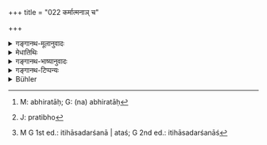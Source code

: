 +++
title = "022 कर्मात्मनाञ् च"

+++

<details><summary>गङ्गानथ-मूलानुवादः</summary>

For the sake of living beings intent upon action, he created the eternal sacrifice; as also the host of Gods and the subtile multitude of the lesser divinities, the Sādhyas.—(22)
</details>

<details><summary>मेधातिथिः</summary>

**कर्मात्मानः** शरीरिणः प्राणिनः कर्मसु तत्परा मनुष्या उच्यन्ते । तेषाम् अर्थसिद्धये **यज्ञम् असृजत्** । ये ब्रह्मोपासनास्व् अनभिरताः[^५८] पुत्रपश्वादिफलार्थिनो द्वैतपक्षाश्रितास् ते कर्मानुष्ठानपरत्वात् कर्मात्मान उच्यन्ते । षष्ठ्य् अपि तादर्थ्यं ब्रूत इति तदर्थं यज्ञम् असृजद् इति गम्यते । **देवानां च गणं** तदर्थम् एवासृजत् । **कर्मात्मनां** चेत्य् अयम् अदेशे **चः** पठितः । तस्य देशो देवानाम् इत्य् अतो ऽनन्तरम् । **यज्ञं** ससर्ज । अग्निर् अग्नीषोमाव् इन्द्राग्नी इत्यादिं यज्ञसिद्ध्यर्थं देवानां गणम् असृजत् । तथा **साध्यानां** देवानां गणम् इत्य् अनुषज्यते । भेदेनोपादानम् अहविर्भाक्त्वात् तेषां स्तुतिभाज एव ते केवलम् । "यत्र पूर्वे साध्याः सन्ति देवाः" (र्व् १०.९०.१६) इति । "साध्या वै नाम देवाः" इति । "साध्या वै नाम देवा आसन्" (प्ब् ८.३.५) । अथ वा ब्राह्मणपरिव्राजकवत् । सूक्ष्मं मरुतो रुद्राङ्गिरस इत्य् एतदपेक्षया साध्यगणः सूक्ष्मः । साध्यग्रहणं चान्यासाम् अप्य् अहविःसंबन्धिनीनां देवतानां वेनोस्तुनीतिर् इत्यादीनां प्रदर्शनार्थम् ।


[^५८]:
     M: abhiratāḥ; G: (na) abhiratāḥ

- अन्ये तु **कर्मात्मनां देवानां प्राणिनाम्** इति समानाधिकरणानि मन्यन्ते । कर्माणि आत्मा स्वभावप्रतिलम्भो[^५९] येषां ते कर्मात्मानः । यागादिकर्मनिर्वर्तनपरत्वात् प्रधानतया वा कर्मात्मानः । 


[^५९]:
     J: pratibho

- काश्चिद् देवता यागादिकर्मण्य् एव स्वरूपत इतिहासे श्रूयन्ते । यथेन्द्रो रुद्रो विष्णुर् इति । अन्यासां तु याग एव देवतात्वं न स्वरूपतः । अक्षा ग्रावाणो रथाङ्गानि । न हि यथा भारते इन्द्रादीनां वृत्रादिभिर् असुरैर् युद्धादि कर्म श्रूयते तथाक्षादीनां वर्ण्यते । अस्ति च सूक्ते हविःसंबन्धे तेषाम् अपि देवतात्वम् । अक्षाणां "प्रावेपा मा" (र्व् १०.३४.१) इति । ग्राव्णां "प्रैते वदन्तु" (र्व् १०.९४.१) इति । "वनस्पते वीड्वङ्गः" (र्व् ६.४७.२६) इति रथाङ्गानाम् । अत एव **प्राणिनाम्** इति । द्विविधा हि देवताः प्राणवत्यस् तद्रहिताश् च । यथेन्द्रादयः पुरुषविग्रहाः प्राणवन्तः पुराणे वर्ण्यन्ते, नाक्षादयः । इतिहासदर्शनाश्रयश्[^६०] चायं सर्वः सर्गादिप्रपञ्चः । चसब्दश् चात्र द्रष्टव्यः, प्राणिनाम् अप्राणिनाम् अपि । निरुक्तदर्शने ऽपि द्विविधा देवता । अश्वाः "मा नो ऽमित्रः" (र्व् १.१६२.१) इति । शकुनिः "कनिक्रदद्" (र्व् ५.८३.१) इति । गाव "आ गावो अग्मन्" इति (र्व् ६.२८.२) । एताः प्राणवत्यः । अप्राणा उक्ताः । **सनातन**ग्रहणं यज्ञविशेषणम् । पूर्वकल्पे ऽपि यज्ञस्य भावात् प्रवाहनित्यतया नित्यत्वम् ॥ १.२२ ॥


[^६०]:
     M G 1st ed.: itihāsadarśanā | ataś; G 2nd ed.: itihāsadarśanāś
</details>

<details><summary>गङ्गानथ-भाष्यानुवादः</summary>

‘*Living beings intent upon action*’—stands for human beings intent upon the performance of actions; for the accomplishment of the purpose of these, ‘*he created the sacrifice*.’ Those men are called ‘*intent upon action*’ who, not giving themselves up to the worship of Brahman, still hanker after such results as the obtaining of sons and cattle, etc., and accepting the philosophy of Dualism, engage themselves in the performance of actions.—The Genitive ending also (in the words ‘*Karmātmanām prāṇinām*) signifies ‘for the sake of’; hence the meaning is that ‘he created the sacrifice *for the sake of* the said beings.’—‘*The hosts of gods*’ also he created for the sake of sacrifices.—The particle ‘*ca*’ is misplaced after ‘*Karmātmanām*’; its proper place is after ‘*devānām*’; the meaning thus being—‘He created the sacrifice, and for the sake of the due fulfilment of the sacrifice, he created *also* the hosts of gods, such as Agni, Agni-Soma, Indra-Agni and so forth.—He also created the multitude of the divinities called ‘*Sādhyas*’ ** —the word ‘*gaṇam*’ being construed with ‘*Sādhyānām*’ also. The *Sādhyas* are mentioned apart from the ‘Gods,’ because they are not entitled to partake of the sacrificial offerings,—they being entitled only to having hymns addressed to them. That the *Sādhyas* form a particular class of divinities is shown by such passages as ‘In the beginning there were the gods named Sādhyas’ (Ṛgveda 10.90.16).—Or the separate mention of the ‘*Sādhyas*’ may be explained on the analogy of such expressions as ‘*brāhmaṇa-parivrājaka*’ and the like \[the ‘Parivrājaka’, ‘wandering renunciate’ is a ‘Brāhmaṇa’ with some qualifications; similarly the *Sādhyas* are *Devas* with the further qualification that they are not entitled to a share of the offerings\],—‘*Subtile*’—the multitude of *Sādhyas* is Subtile in comparison to such deities as the *Maruts* and the *Rudrāṅgirases*.—The mention of the *Sādhyas* is meant to include all those deities that have no connection with sacrificial offerings, such, for instance, as *Veno*, (?) *Sunīti* (?) and so forth.

*\[Another explanation of the verse.\]*

Some people construe ‘*Karmātmanām-devānām-prāṇimām*’ together, taking them as co-extensive. The ‘gods’ being called ‘*Karmātmānaḥ*’ in the sense that *they are of the nature of actions*, actions form the very essence of their nature; they are so called, because they help in the accomplishment of sacrificial acts, or because they constitute the most important factor in the sacrificial act. Among the gods there are some who arc described in the *Itihāsas*, in connection with sacrifices, as possessed of distinctive forms; to this class belong the gods, Indra, Rudra and Viṣṇu; there are others who are gods, not in their own forms, but only at sacrifices; to this class belong the ‘*Akṣa*’ (wheel-axle), ‘*Grāvan*’ (Pebbles) and the *Rathāṅga* (the wheels, or the constituent parts of the chariot). As regards Indra &c., we find in the
*Mahābhārata* descriptions of such deeds of theirs as fighting with
Vṛttra and other *Asuras*; but there is no description of any such acts in connection with the Wheel-axle &c. and yet in the Vedic hymns connected with sacrificial offerings we find these latter spoken of as ‘deities’; for instance, the *wheel-axles* are referred to as deities in the hymn ‘*prāvepāmā* &c’; (*Ṛgveda*, 10.34.1); the *Pebbles* are spoken of as deities in the hymn ‘*praite vadantu* &c.’ (*Ṛgveda*, 10.94.1)—the Wheels are spoken of as deities in the hymn ‘*vanaspate vīdvaṅgu* *&c*.’ (Ṛgveda 6.47.26).—It is in view of (with a view to exclude) these latter (which are inanimate) that we have the epithet ‘*prāṇinām*’ (Animate). There are two kinds of gods; some are animate, others inanimate; *e.g*., Indra and others are described in the ‘*Purāṇa*’ as having human bodies and endowed with life; but the *wheel-axle* &c. are not found so described. All this conception of the creation of things is based upon
*Itihāsas*. An additional ‘*ca*,’ also, has to be taken as understood;
the meaning being ‘animate and *also* the inanimate.’ According to the
*Nirukta* also there are three kinds of deities—*Horses*, mentioned in
the hymn ‘*mā no mitra* &c.’ (*Ṛgveda*, 1.162.1), *Birds* mentioned in the hymn ‘*Kanikradat* &c.’ (*Ṛgveda* 5.83.1), and *Bulls* mentioned in the hymn ‘*āgāvo agman*’ &c. (*Ṛgveda*, 6.28.1);—all these deities are
*animate*; and the *inanimate ones* have been already described.

The epithet ‘*eternal*’ qualifies the ‘*sacrifice*’; the sacrifice having existed in the previous cycle also, there is a continuity of tradition in regard to it; and it is on this ground that it is regarded as *eternal*.—(22)
</details>

<details><summary>गङ्गानथ-टिप्पन्यः</summary>

The meaning of this verse, which Buhler attributes to Medhātithi, is one
that the latter has not put forward at all. His explanation is somewhat
different, as will be clear from the translation. He has however noted
an explanation by ‘others’, which is rightly rendered by Buhler as—‘The
Lord created the multitude of the gods whose nature is sacrifice and of
those endowed with life.’—According to Rāghavānanda it means—‘The Lord
created among beings endowed with life the (to us) invisible multitude
of the gods who, by the result of their acts, have obtained their divine
station, or who subsist on offerings.’
</details>

<details><summary>Bühler</summary>

022	He, the Lord, also created the class of the gods, who are endowed with life, and whose nature is action; and the subtile class of the Sadhyas, and the eternal sacrifice.
</details>
